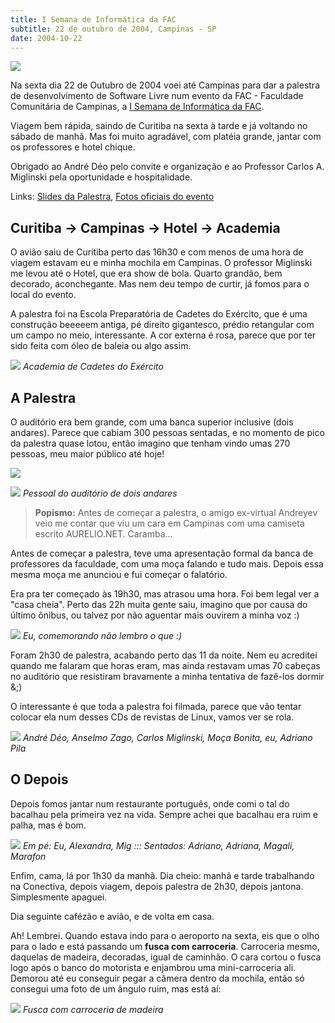 ```yaml
---
title: I Semana de Informática da FAC
subtitle: 22 de outubro de 2004, Campinas - SP
date: 2004-10-22
---
```


![](logo.jpg)

Na sexta dia 22 de Outubro de 2004 voei até Campinas para
dar a palestra de desenvolvimento de Software Livre num evento
da FAC - Faculdade Comunitária de Campinas, a
[I Semana de Informática da FAC](http://www.auri.com.br/semana/).

Viagem bem rápida, saindo de Curitiba na sexta à tarde e já
voltando no sábado de manhã. Mas foi muito agradável, com
platéia grande, jantar com os professores e hotel chique.

Obrigado ao André Déo pelo convite e organização e ao
Professor Carlos A. Miglinski pela oportunidade e
hospitalidade.

Links:
[Slides da Palestra](http://aurelio.net/curso/material/desenvolvedor/),
[Fotos oficiais do evento](http://www.auri.com.br/semana/fotos.php)

## Curitiba → Campinas → Hotel → Academia

O avião saiu de Curitiba perto das 16h30 e com menos de uma hora de
viagem estavam eu e minha mochila em Campinas. O professor Miglinski
me levou até o Hotel, que era show de bola. Quarto grandão, bem
decorado, aconchegante. Mas nem deu tempo de curtir, já fomos para o
local do evento.

A palestra foi na Escola Preparatória de Cadetes do Exército, que é
uma construção beeeeem antiga, pé direito gigantesco, prédio
retangular com um campo no meio, interessante. A cor externa é rosa,
parece que por ter sido feita com óleo de baleia ou algo assim.

![](academia.jpg)
*Academia de Cadetes do Exército*

## A Palestra

O auditório era bem grande, com uma banca superior inclusive (dois
andares). Parece que cabiam 300 pessoas sentadas, e no momento de pico
da palestra quase lotou, então imagino que tenham vindo umas 270
pessoas, meu maior público até hoje!

![](galera2.jpg)

![](galera1.jpg)
*Pessoal do auditório de dois andares*

> **Popismo:** Antes de começar a palestra, o amigo ex-virtual
> Andreyev veio me contar que viu um cara em Campinas com uma
> camiseta escrito AURELIO.NET. Caramba...

Antes de começar a palestra, teve uma apresentação formal da banca de
professores da faculdade, com uma moça falando e tudo mais. Depois
essa mesma moça me anunciou e fui começar o falatório.

Era pra ter começado às 19h30, mas atrasou uma hora. Foi bem legal ver
a "casa cheia". Perto das 22h muita gente saiu, imagino que por causa
do último ônibus, ou talvez por não aguentar mais ouvirem a minha voz
:)

![](eu.jpg)
*Eu, comemorando não lembro o que :)*

Foram 2h30 de palestra, acabando perto das 11 da noite. Nem eu
acreditei quando me falaram que horas eram, mas ainda restavam umas 70
cabeças no auditório que resistiram bravamente a minha tentativa de
fazê-los dormir &;)

O interessante é que toda a palestra foi filmada, parece que vão
tentar colocar ela num desses CDs de revistas de Linux, vamos ver se
rola.

![](staff.jpg)
*André Déo, Anselmo Zago, Carlos Miglinski, Moça Bonita, eu, Adriano Pila*

## O Depois

Depois fomos jantar num restaurante português, onde comi o tal do
bacalhau pela primeira vez na vida. Sempre achei que bacalhau era
ruim e palha, mas é bom.

![](restaurante.jpg)
*Em pé: Eu, Alexandra, Mig ::: Sentados: Adriano, Adriana, Magali, Marafon*

Enfim, cama, lá por 1h30 da manhã. Dia cheio: manhã e tarde
trabalhando na Conectiva, depois viagem, depois palestra de 2h30,
depois jantona. Simplesmente apaguei.

Dia seguinte cafézão e avião, e de volta em casa.

Ah! Lembrei. Quando estava indo para o aeroporto na sexta, eis que o
olho para o lado e está passando um **fusca com carroceria**.
Carroceria mesmo, daquelas de madeira, decoradas, igual de caminhão.
O cara cortou o fusca logo após o banco do motorista e enjambrou uma
mini-carroceria ali. Demorou até eu conseguir pegar a câmera dentro da
mochila, então só consegui uma foto de um ângulo ruim, mas está aí:

![](fusca.jpg)
*Fusca com carroceria de madeira*
